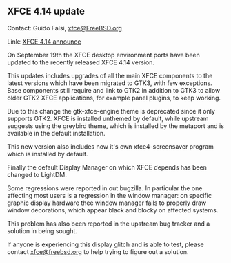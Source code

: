 ## XFCE 4.14 update ##

Contact: Guido Falsi, <xfce@FreeBSD.org>  

Link:	 [XFCE 4.14 announce](https://xfce.org/about/news/?post=1565568000)

On September 19th the XFCE desktop environment ports have been updated
to the recently released XFCE 4.14 version.

This updates includes upgrades of all the main XFCE components to the
latest versions which have been migrated  to GTK3, with few exceptions.
Base components still require and link to GTK2 in addition to GTK3 to
allow older GTK2 XFCE applications, for example panel plugins, to keep
working.

Due to this change the gtk-xfce-engine theme is deprecated since it only
supports GTK2. XFCE is installed unthemed by default, while upstream
suggests using the greybird theme, which is installed by the metaport
and is available in the default installation.

This new version also includes now it's own xfce4-screensaver program
which is installed by default.

Finally the default Display Manager on which XFCE depends has been
changed to LightDM.

Some regressions were reported in out bugzilla. In particular the one
affecting most users is a regression in the window manager: on specific
graphic display hardware thee window manager fails to properly draw
window decorations, which appear black and blocky on affected systems.

This problem has also been reported in the upstream bug tracker and a
solution in being sought.

If anyone is experiencing this display glitch and is able to test,
please contact xfce@freebsd.org to help trying to figure out a solution.
